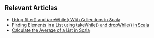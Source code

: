 ## Relevant Articles
- [Using filter() and takeWhile() With Collections in Scala](https://www.baeldung.com/scala/filter-takewhile)
- [Finding Elements in a List using takeWhile() and dropWhile() in Scala](https://www.baeldung.com/scala/list-find-takewhile-dropwhile)
- [Calculate the Average of a List in Scala](https://www.baeldung.com/scala/calculate-the-average-of-a-list-in-scala)